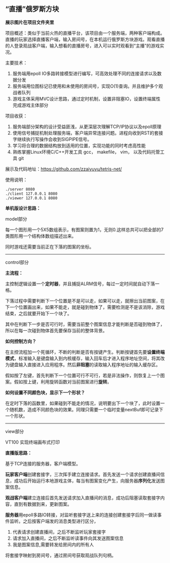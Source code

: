 ## “直播”俄罗斯方块

**展示图片在项目文件夹里**

项目概述：类似于当前火热的直播平台，该项目由一个服务端，两种客户端构成。直播的玩家选择直播客户端，输入房间号，在本机运行俄罗斯方块游戏。观看直播的人登录观战客户端，输入想看的直播房号，进入可以实时观看到“主播”的游戏实况。

主要技术：

1. 服务端用epoll IO多路转接模型进行编写，可高效处理不同的连接请求以及数据分发
2. 服务端用位图标记已使用和未使用的房间号，实现O(1)查询。并且维护多个观战者队列
3. 游戏主体采用MVC设计思路，通过定时机制，设置非阻塞IO，设置终端属性完成游戏主体部分

项目收获：

1. 服务端部分架构的设计受益匪浅，从更深层次理解TCP/IP协议以及epoll原理
2. 使用信号捕捉机制处理服务端，客户端异常连接问题。进程向收到RST的套接字继续执行写操作会收到SIGPIPE信号。
3. 学习将合理的数据结构放到适用的位置，实现功能的同时考虑高性能
4. 熟练掌握Linux环境C/C++开发工具 gcc， makefile， vim， 以及代码托管工具 git 

展示及代码地址：https://github.com/zzaiyuyu/tetris-net/

使用说明：

```
./server 8080
./client 127.0.0.1 8080
./viewer 127.0.0.1 8080
```

**单机版设计思路：**

model部分

每一个图形用一个5X5数组表示，有图案则置为1，无则0.这样总共可以把全部的7类图形用一个结构体数组描述出来。

同时游戏还需要当前正在下落的图案的坐标。

------

control部分

**主流程：**

主控制逻辑设置一个**定时器**，并且捕捉ALRM信号，每过一定时间就自动下落一格。

下落过程中需要判断下一个位置是不是可以走，如果可以走，就擦出当前图案，在下一个位置画出来，如果不能走，就是碰到物体了，需要检测是不是该消除，游戏结束，之后就要开始下一个块了。

其中在判断下一步是否可行时，需要当前整个图案信息才能判断是否碰到物体了，所以在每一次碰到物体首先要保存当前的整体背景。

**如何控制方向？**

在主控流程加一个死循环，不断的判断是否有按键产生。判断按键首先要**设置终端模式**，标准输入是键盘输入到内核缓存，输入回车后才进入程序地址空间，将其改为键盘输入直接进入应用程序。然后**非阻塞**的读取输入程序地址的输入缓存区。

假如按了左键，首先判断下一个位置可行不可行，若是非法操作，则恢复上一个图案。假如按上键，利用旋转函数对当前图案进行**旋转**。

**如何设置不同颜色块，显示下一个形状？**

在定时下落的函数里，如果碰到不能走的情况，说明要出下一个块了，此时设置一个随机数，造成不同颜色块的效果。同理只需要一个临时变量nextBuf即可记录下一个形状。

------

view部分

VT100 实现终端画布式打印

**直播版思路：**


基于TCP连接的服务器，客户端模型。

**玩家客户端**创建套接字，三次挥手建立连接请求。首先发送一个请求创建直播间信息，成功后开始运行本地游戏主体，每当有图案变化产生，向服务器**序列化**发送图案信息。

**观战客户端**建立连接后首先发送请求加入直播间的消息，成功后阻塞读取套接字内容，直到有数据到来，更新图案。

**服务器**用epoll多路IO转接，对监听套接字送上来的连接创建套接字后同一做读事件监听。之后按客户端发的消息类型进行区分，

1. 代表请求创建直播间，之后不断监听玩家套接字
2. 请求加入直播间，之后不断监听读事件向其发送图案信息
3.  我是图案信息,需要转发给房间内的所有人

将套接字映射到房间号，通过房间号获取观战队列句柄。